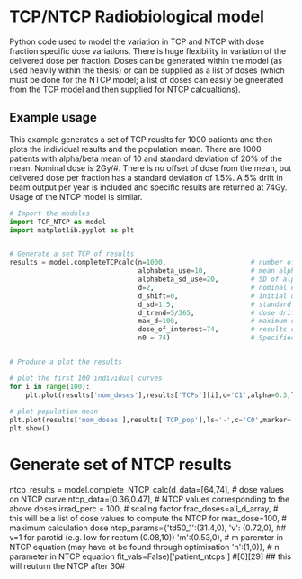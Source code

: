 # TCP/NTCP Radiobiological model
Python code used to model the variation in TCP and NTCP with dose fraction specific dose variations.
There is huge flexibility in variation of the delivered dose per fraction.
Doses can be generated within the model (as used heavily within the thesis) or can be supplied as a list of doses (which must be done for the NTCP model; a list of doses can easily be gneerated from the TCP model and then supplied for NTCP calcualtions).

## Example usage
This example generates a set of TCP reuslts for 1000 patients and then plots the individual results and the population mean.
There are 1000 patients with alpha/beta mean of 10 and standard deviation of 20% of the mean.
Nominal dose is 2Gy/#. There is no offset of dose from the mean, but delivered dose per fraction has a standard deviation of 1.5%.
A 5% drift in beam output per year is included and specific results are returned at 74Gy.
Usage of the NTCP model is similar.

```python
# Import the modules
import TCP_NTCP as model
import matplotlib.pyplot as plt


# Generate a set TCP of results
results = model.completeTCPcalc(n=1000,                     # number of patients in population to model
                                alphabeta_use=10,           # mean alpha/beta
                                alphabeta_sd_use=20,        # SD of alpha/beta (%)
                                d=2,                        # nominal dose (Gy/fraction)
                                d_shift=0,                  # initial dose difference (%)
                                d_sd=1.5,                   # standard deviation of delivered dose (%)
                                d_trend=5/365,              # dose drift (%/day)
                                max_d=100,                  # maximum dose for which TCP is calcualted (Gy)
                                dose_of_interest=74,        # results of TCP at this dose are returned seperately for simpler analysis.
                                n0 = 74)                    # Specified N0 value (can be determined by fitting to a defined population)


# Produce a plot the results

# plot the first 100 individual curves
for i in range(100):
    plt.plot(results['nom_doses'],results['TCPs'][i],c='C1',alpha=0.3,lw=1)
    
# plot population mean
plt.plot(results['nom_doses'],results['TCP_pop'],ls='-',c='C0',marker='o',ms=3)
plt.show()
```

# Generate set of NTCP results

ntcp_results = model.complete_NTCP_calc(d_data=[64,74],             # dose values on NTCP curve
                                       ntcp_data=[0.36,0.47],       # NTCP values corresponding to the above doses
                                       irrad_perc = 100,            # scaling factor
                                       frac_doses=all_d_array,      # this will be a list of dose values to compute the NTCP for
                                       max_dose=100,                # maximum calculation dose
                                       ntcp_params={'td50_1':(31.4,0),
                                                    'v': (0.72,0), ## v=1 for parotid (e.g. low for rectum (0.08,10))
                                                    'm':(0.53,0),   # m paremter in NTCP equation (may have ot be found through optimisation
                                                    'n':(1,0)},     # n parameter in NTCP equation
                                       fit_vals=False)['patient_ntcps'] #[0][29] ## this will reuturn the NTCP after 30#
